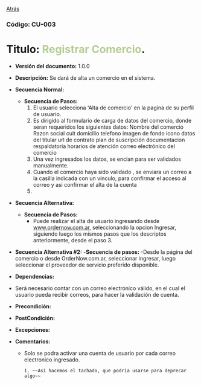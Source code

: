 [Atrás](./../UseCases.md)

### Código: CU-003
# Titulo: <span style="color:#B4CD93">Registrar Comercio</span>.
- **Versión del documento:** 1.0.0
- **Descripción:** Se dará de alta un comercio en el sistema.
- **Secuencia Normal:** 
    - **Secuencia de Pasos:**
        1. El usuario selecciona 'Alta de comercio' en la pagina de su perfil de usuario.
        2. Es dirigido al formulario de carga de datos del comercio, donde seran requeridos los siguientes datos:
        Nombre del comercio 
        Razon social
cuit
domicilio 
telefono 
imagen de fondo
icono
datos del titular 
url de contrato
plan de suscripción 
documentacion respaldatoria
horarios de atención 
correo electrónico del comercio
        7. Una vez ingresados los datos, se encian para ser validados manualmente.
        8. Cuando el comercio haya sido validado , se  enviara un correo a la casilla indicada con un vinculo, para confirmar el acceso al correo y asi confirmar el alta de la cuenta
        9. 
        
- **Secuencia Alternativa:**
    - **Secuencia de Pasos:**
      - Puede realizar el alta de usuario ingresando desde www.ordernow.com.ar, seleccionando la opcion Ingresar, siguiendo luego
        los mismos pasos que los descriptos anteriormente, desde el paso 3. 
- **Secuencia Alternativa #2:**
    -**Secuencia de pasos:**
      -Desde la página del comercio o desde OrderNow.com.ar, seleccionar ingresar, luego seleccionar el proveedor de servicio preferido disponible.


        
    
- **Dependencias:** 
- Será necesario contar con un correo electrónico válido, en el cual el usuario pueda recibir correos, para hacer la validación de cuenta.

- **Precondición:**
- **PostCondición:**
- **Excepciones:**
- **Comentarios:**
  - Solo se podra activar una cuenta de usuario por cada correo electronico ingresado.

        1. ~~Asi hacemos el tachado, que podria usarse para deprecar algo~~
